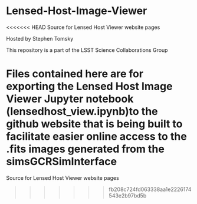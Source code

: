 # Lensed-Host-Image-Viewer
<<<<<<< HEAD
Source for Lensed Host Viewer website pages

Hosted by Stephen Tomsky

This repository is a part of the LSST Science Collaborations Group

Files contained here are for exporting the Lensed Host Image Viewer Jupyter notebook (lensedhost_view.ipynb)to the github website that is being built to facilitate easier online access to the .fits images generated from the simsGCRSimInterface
=======
Source for Lensed Host Viewer website pages
>>>>>>> fb208c724fd063338aa1e2226174543e2b97bd5b
